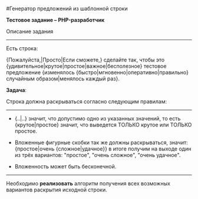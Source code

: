 #Генератор предложений из шаблонной строки

**Тестовое задание – PHP-разработчик**

Описание задания

---
Есть строка:


 {Пожалуйста,|Просто|Если сможете,} сделайте так, чтобы это {удивительное|крутое|простое|важное|бесполезное} тестовое предложение {изменялось {быстро|мгновенно|оперативно|правильно} случайным образом|менялось каждый раз}. 
 
 
**Задача**:


Строка должна раскрываться согласно следующим правилам:

***
- {..|..}  значит, что допустимо одно из указанных значений, то есть {крутое|простое} значит, что выведется ТОЛЬКО крутое или ТОЛЬКО простое.


-  Вложенные фигурные скобки так же должны раскрываться, значит: {простое|очень {сложное|удачное}} в итоге получим на выходе один из трёх вариантов: "простое", "очень сложное", "очень удачное". 
				
				
- Вложенность может быть бесконечной. 
***

Необходимо **реализовать** алгоритм получения всех возможных вариантов раскрытия исходной строки.
